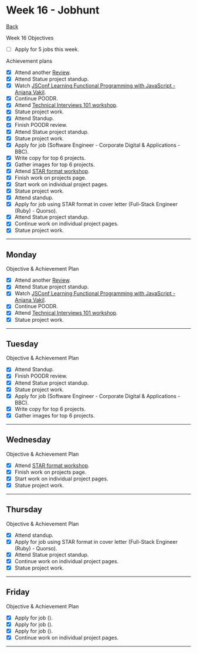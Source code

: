 # Week 16 - Jobhunt

[Back](README.md)

Week 16 Objectives

- [ ] Apply for 5 jobs this week.

Achievement plans

- [x] Attend another [Review].
- [x] Attend Statue project standup.
- [x] Watch [JSConf Learning Functional Programming with JavaScript - Anjana Vakil].
- [x] Continue POODR.
- [x] Attend [Technical Interviews 101 workshop].
- [x] Statue project work.
- [x] Attend Standup.
- [x] Finish POODR review.
- [x] Attend Statue project standup.
- [x] Statue project work.
- [x] Apply for job (Software Engineer - Corporate Digital & Applications - BBC).
- [x] Write copy for top 6 projects.
- [x] Gather images for top 6 projects.
- [x] Attend [STAR format workshop].
- [x] Finish work on projects page.
- [x] Start work on individual project pages.
- [x] Statue project work.
- [x] Attend standup.
- [x] Apply for job using STAR format in cover letter (Full-Stack Engineer (Ruby) - Quorso).
- [x] Attend Statue project standup.
- [x] Continue work on individual project pages.
- [x] Statue project work.

---

## Monday

Objective & Achievement Plan

- [x] Attend another [Review].
- [x] Attend Statue project standup.
- [x] Watch [JSConf Learning Functional Programming with JavaScript - Anjana Vakil].
- [x] Continue POODR.
- [x] Attend [Technical Interviews 101 workshop].
- [x] Statue project work.

---

## Tuesday

Objective & Achievement Plan

- [x] Attend Standup.
- [x] Finish POODR review.
- [x] Attend Statue project standup.
- [x] Statue project work.
- [x] Apply for job (Software Engineer - Corporate Digital & Applications - BBC).
- [x] Write copy for top 6 projects.
- [x] Gather images for top 6 projects.

---

## Wednesday

Objective & Achievement Plan

- [x] Attend [STAR format workshop].
- [x] Finish work on projects page.
- [x] Start work on individual project pages.
- [x] Statue project work.

---

## Thursday

Objective & Achievement Plan

- [x] Attend standup.
- [x] Apply for job using STAR format in cover letter (Full-Stack Engineer (Ruby) - Quorso).
- [x] Attend Statue project standup.
- [x] Continue work on individual project pages.
- [x] Statue project work.

---

## Friday

Objective & Achievement Plan

- [x] Apply for job ().
- [x] Apply for job ().
- [x] Apply for job ().
- [x] Continue work on individual project pages.

---
<!--

## Retrospective

### Achievements this week

- [x] Apply for 5 jobs this week.
- [x] Rerelease Portfolio site.

### Score: 8

#### Reasons for Score

- I was initially aiming for 4 job applications, but I managed to do 5, and I think I am becoming swifter with them.
- I am glad I have deployed the new version of the portfolio site, looks much better now.

<!-- Links -->

<!-- Week 1 -->

[First day intro]: Intro_first_day.md
[TDD process skills workshop]: ../skills_workshops/TDD_process.md
[Debugging skills workshop]: ../skills_workshops/debugging.md
[Mocking skills workshop]: ../skills_workshops/mocking.md
[Test Driving practical]: ../skills_workshops/test_driving_practice.md

<!-- Week 2 -->

[Code Review skills workshop]: ../skills_workshops/code_review.md
[Process Review workshop]: ../process_workshop.md
[Domain Modelling skills workshop]: ../skills_workshops/domain_modelling.md
[Feedback skills workshop]: ../skills_workshops/feedback.md
[Mocking with RSpec practical]: ../skills_workshops/mocking_with_rspec.md
[Refactoring skills workshop]: ../skills_workshops/refactoring.md
[Concretes and Abstracts skills workshop]: ../skills_workshops/concretes_and_abstracts.md
[Delegation skills workshop]: ../skills_workshops/delegation.md

<!-- Week 3 -->

[Servers 1 skills workshop]: ../skills_workshops/servers_1.md
[Servers 2 skills workshop]: ../skills_workshops/servers_2.md
[Clients 1 skills workshop]: ../skills_workshops/clients_1.md
[Process modelling skills workshop]: ../skills_workshops/http_modelling.md
[Birthday Greeter App skills workshop]: ../skills_workshops/birthday_greeter_app.md
[Empathy EQ workshop]: ../skills_workshops/empathy.md
[Debugging 2 skills workshop]: ../skills_workshops/debugging_2.md
[Debugging a Rack App skills workshop]: ../skills_workshops/debugging_a_rack_app.md

<!-- Week 4 -->

[Illustrated Intro to Databases]: https://illustrated.dev/databases
[SQLZoo]: ../skills_workshops/sqlzoo.md
[Development Environments pill]: https://github.com/makersacademy/course/blob/master/pills/development_environments.md
[Class methods and Instance Methods article]: https://hackmd.io/sOCjb8IcSIaPvT54SXBb3Q
[REST Game skills workshop]: ../skills_workshops/REST_game.md
[Database Domain Modelling skills workshop]: ../skills_workshops/database_domain_modelling.md
[Diary App skills workshop]: ../skills_workshops/diary_app.md

<!-- Week 5 -->

[JS Objects and Prototypes skills workshop]: ../skills_workshops/js_objects_prototypes.md
[JS Closures skills workshop]: ../skills_workshops/js_closures.md
[CodeAcademy guide to semicolons]: https://news.codecademy.com/your-guide-to-semicolons-in-javascript/
[Getting Visibility in JavaScript skills workshop]: ../skills_workshops/visibility_javascript.md
[Spies and Mocking in JavaScript skills workshop]: ../skills_workshops/spies_mocking_javascript.md
[Callbacks and Async skills workshop]: ../skills_workshops/callbacks_async_javascript.md

<!-- Week 6 -->

[Optimise Your Team - Communication EQ workshop]: ../skills_workshops/communication.md

<!-- Week 7 -->

[Frontend Single Page App skills workshop]: ../skills_workshops/frontend_single_page_app.md
[JavaScript Promises skills workshop]: ../skills_workshops/javascript_promises.md
[JavaScript Module Patterns skills workshop]: ../skills_workshops/javascript_module_patterns.md
[Async and the Event Loop skills workshop]: ../skills_workshops/async_event_loop.md
[Intro to Machine Learning Seminar]: ../skills_workshops/intro_machine_learning.md

<!-- Week 8 & 9 -->

[Intro to Machine Learning Seminar]: ../skills_workshops/intro_machine_learning.md
[Stuff I'd Tell My Younger Self - Dougal Simpson - Lunchtime Talk]: ../skills_workshops/stuff_id_tell_my_younger_self.md
[Review]: /reviews.md
[Careers Design workshop]: ../careers/careers_design_workshop.md
[Creative Job Hunting seminar]: ../careers/creative_job_hunting.md

<!-- Week 10 -->

[Bank]: https://github.com/hturnbull93/bank
[Bank in JS]: https://github.com/hturnbull93/bank-js
[Careers CV Starter workshop]: ../careers/cv_starter_workshop.md
[Bank in Node]: https://github.com/hturnbull93/bank-node
[Bank in Python]: https://github.com/hturnbull93/bank-py
[Careers CV formatting workshop]: ../careers/cv_formatting_workshop.md

<!-- Week 11 & 12 -->

[Algorithm Complexity seminar]: ../skills_workshops/algorithmic_complexity.md

<!-- Week 13 -->

[Jobhunt Kickoff]: ../careers/jobhunt_kickoff.md
[Ben Sheridan - Watch Me Recruit workshop]: ../careers/watch_me_recruit.md
[Jobhunt Kickoff]: ../careers/goal_setting.md
[Focussed CV workshop]: ../careers/focussed_cv_workshop.md
[Side Project workshop]: ../careers/side_projects.md
[Practical Machine Learning Literacy]: ../skills_workshops/practical_machine_learning_literacy.md
[Dev Tea with Kate Morris]: ../careers/dev_tea_kate_morris.md

<!-- Week 14 -->

[Job boards workshop]: ../careers/job_boards_workshop.md
[Who's Who in Hiring workshop]: ../careers/whos_who_in_hiring.md
[Dev Tea with Chris Ly]: ../careers/dev_tea_chris_ly.md

<!-- Week 15 -->

[HIRED Ask a Careers Coach webinar]: ../careers/hired_ask_a_careers_coach.md
[Programmed in Pencil June meetup]: ../careers/programmed_in_pencil_june.md
[Make a splash with ML workshop]: ../skills_workshops/make_a_splash_wth_ml.md

<!-- Week 16 -->

[Technical Interviews 101 workshop]: ../careers/technical_interviews_101.md
[JSConf Learning Functional Programming with JavaScript - Anjana Vakil]: https://www.youtube.com/watch?v=e-5obm1G_FY
[STAR format workshop]: ../careers/STAR_format.md
